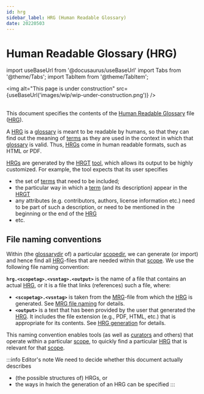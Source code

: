 ```yaml
---
id: hrg
sidebar_label: HRG (Human Readable Glossary)
date: 20220503
---
```


# Human Readable Glossary (HRG)

import useBaseUrl from '@docusaurus/useBaseUrl'
import Tabs from '@theme/Tabs';
import TabItem from '@theme/TabItem';

<img
  alt="This page is under construction"
  src={useBaseUrl('images/wip/wip-under-construction.png')}
/><br/><br/>

This document specifies the contents of the [Human Readable Glossary](hrg@) file ([HRG](@)).

A [HRG](@) is a [glossary](@) is meant to be readable by humans, so that they can find out the meaning of [terms](@) as they are used in the context in which that [glossary](@) is valid. Thus, [HRGs](@) come in human readable formats, such as HTML or PDF.

[HRGs](@) are generated by the [HRGT](@) [tool](/docs/spec-tools/hrgt), which allows its output to be highly customized. For example, the tool expects that its user specifies
- the set of [terms](@) that need to be included;
- the particular way in which a [term](@) (and its description) appear in the [HRGT](@) 
- any attributes (e.g. contributors, authors, license information etc.) need to be part of such a description, or need to be mentioned in the beginning or the end of the [HRG](@)
- etc.
## File naming conventions

Within (the [glossarydir](@) of) a particular [scopedir](@), we can generate (or import) and hence find all [HRG](@)-files that are needed within that [scope](@). We use the following file naming convention:

**`hrg.<scopetag>.<vsntag>.<output>`** is the name of a file that contains an actual [HRG](@), or it is a file that links (references) such a file, where:
  - **`<scopetag>.<vsntag>`** is taken from the [MRG](@)-file from which the [HRG](@) is generated. See [MRG file naming](/docs/spec-files/mrg#mrg-file-naming-conventions) for details.
  - **`<output>`** is a text that has been provided by the user that generated the [HRG](@). It includes the file extension (e.g., PDF, HTML, etc.) that is appropriate for its contents. See [HRG generation](/docs/spec-tools/hrgt#calling-the-tool) for details.

This naming convention enables tools (as well as [curators](@) and others) that operate within a particular [scope](@), to quickly find a particular [HRG](@) that is relevant for that [scope](@).

:::info Editor's note
We need to decide whether this document actually describes 
- (the possible structures of) HRGs, or
- the ways in hwich the generation of an HRG can be specified
:::
